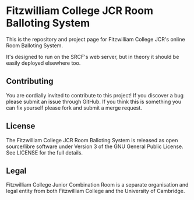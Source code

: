 Fitzwilliam College JCR Room Balloting System
====

This is the repository and project page for Fitzwilliam College JCR's online Room Balloting System.

It's designed to run on the SRCF's web server, but in theory it should be easily deployed elsewhere too.


Contributing
----

You are cordially invited to contribute to this project! If you discover a bug please submit an issue through GitHub. If you think this is something you can fix yourself please fork and submit a merge request.

License
----

The Fitzwilliam College JCR Room Balloting System is released as open source/libre software under Version 3 of the GNU General Public License. See LICENSE for the full details.

Legal
----

Fitzwilliam College Junior Combination Room is a separate organisation and legal entity from both Fitzwilliam College and the University of Cambridge.